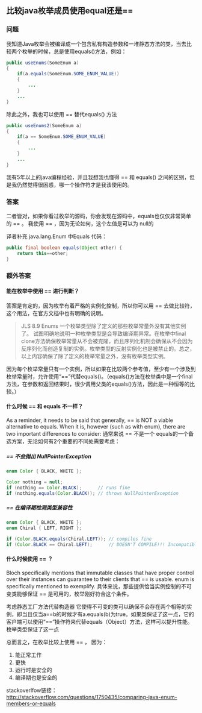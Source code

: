 ## 比较java枚举成员使用equal还是==

### 问题
我知道Java枚举会被编译成一个包含私有构造参数和一堆静态方法的类，当去比较两个枚举的时候，总是使用equals()方法，例如：
```java
public useEnums(SomeEnum a)
{
    if(a.equals(SomeEnum.SOME_ENUM_VALUE))
    {
        ...
    }
    ...
}
```
除此之外，我也可以使用 == 替代equals() 方法
```java
public useEnums2(SomeEnum a)
{
    if(a == SomeEnum.SOME_ENUM_VALUE)
    {
        ...
    }
    ...
}
```
我有5年以上的java编程经验，并且我想我也懂得 == 和 equals() 之间的区别，但是我仍然觉得很困惑，哪一个操作符才是我该使用的。

### 答案

二者皆对，如果你看过枚举的源码，你会发现在源码中，equals也仅仅非常简单的 == 。
我使用 == ，因为无论如何，这个左值是可以为 null的


译者补充 java.lang.Enum 中Equals 代码：
```java
public final boolean equals(Object other) {
    return this==other;
}
```


### 额外答案
#### 能在枚举中使用 == 进行判断？
答案是肯定的，因为枚举有着严格的实例化控制，所以你可以用 == 去做比较符，这个用法，在官方文档中也有明确的说明。

>JLS 8.9 Enums
一个枚举类型除了定义的那些枚举常量外没有其他实例了。
试图明确地说明一种枚举类型是会导致编译期异常。在枚举中final clone方法确保枚举常量从不会被克隆，而且序列化机制会确保从不会因为反序列化而创造复制的实例。枚举类型的反射实例化也是被禁止的。总之，以上内容确保了除了定义的枚举常量之外，没有枚举类型实例。

因为每个枚举常量只有一个实例，所以如果在比较两个参考值，至少有一个涉及到枚举常量时，允许使用“==”代替equals()。（equals()方法在枚举类中是一个final方法，在参数和返回结果时，很少调用父类的equals()方法，因此是一种恒等的比较。）
#### 什么时候 == 和 equals 不一样？
As a reminder, it needs to be said that generally, == is NOT a viable alternative to equals. When it is, however (such as with enum), there are two important differences to consider:
通常来说 == 不是一个 equals的一个备选方案，无论如何有2个重要的不同处需要考虑：

##### == 不会抛出 NullPointerException
```java
enum Color { BLACK, WHITE };

Color nothing = null;
if (nothing == Color.BLACK);      // runs fine
if (nothing.equals(Color.BLACK)); // throws NullPointerException
```
##### == 在编译期检测类型兼容性
```java
enum Color { BLACK, WHITE };
enum Chiral { LEFT, RIGHT };

if (Color.BLACK.equals(Chiral.LEFT)); // compiles fine
if (Color.BLACK == Chiral.LEFT);      // DOESN'T COMPILE!!! Incompatible types!
```

#### 什么时候使用 == ？
Bloch specifically mentions that immutable classes that have proper control over their instances can guarantee to their clients that == is usable. enum is specifically mentioned to exemplify.
具体来说，那些提供恰当实例控制的不可变类能够保证 == 是可用的，枚举刚好符合这个条件。

考虑静态工厂方法代替构造器
它使得不可变的类可以确保不会存在两个相等的实例，即当且仅当a==b的时候才有a.equals(b)为true。如果类保证了这一点，它的客户端可以使用“==”操作符来代替equals（Object）方法，这样可以提升性能。枚举类型保证了这一点

总而言之，在枚举比较上使用 == ， 因为：
1. 能正常工作
2. 更快
3. 运行时是安全的
4. 编译期也是安全的

stackoverlfow链接：http://stackoverflow.com/questions/1750435/comparing-java-enum-members-or-equals
